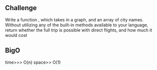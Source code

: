 ## Challenge
Write a function , which takes in a graph, and an array of city names. Without utilizing any of the built-in methods available to your language, return whether the full trip is possible with direct flights, and how much it would cost


## BigO 
time>>> O(n)
space>> O(1)